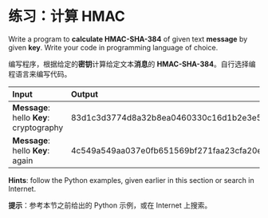 # 练习：计算 HMAC

Write a program to **calculate HMAC-SHA-384** of given text **message** by given **key**. Write your code in programming language of choice.

编写程序，根据给定的**密钥**计算给定文本**消息**的 **HMAC-SHA-384**。自行选择编程语言来编写代码。

| **Input** | **Output** |
| :--- | :--- |
| **Message**: hello **Key**: cryptography | 83d1c3d3774d8a32b8ea0460330c16d1b2e3e5c0ea86ccc2d70e603aa8c8151d675dfe339d83f3f495fab226795789d4 |
| **Message**: hello **Key**: again | 4c549a549aa037e0fb651569bf271faa23cfa20e8a9d21438a6ff5bf6be916bebdbaa48001e0cd6941ec74cd02be70e5 |

**Hints**: follow the Python examples, given earlier in this section or search in Internet.

**提示**：参考本节之前给出的 Python 示例，或在 Internet 上搜索。

